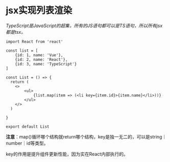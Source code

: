 # jsx实现列表渲染

_TypeScript是JavaScript的超集，所有的JS语句都可以是TS语句，所以所有jsx都是tsx。_

```react
import React from 'react'

const list = [
    {id: 1, name: 'Vue'},
    {id: 2, name: 'React'},
    {id: 3, name: 'TypeScript'}
]

const List = () => {
  return (
    <>
        <ul>
            {list.map(item => (<li key={item.id}>{item.name}</li>))}
        </ul>
    </>
  )
  
}

export default List
```

__注意__：map()循环哪个结构就return哪个结构，key是独一无二的，可以是string｜number｜id等类型。

key的作用是提升组件更新性能，因为实在React内部执行的。